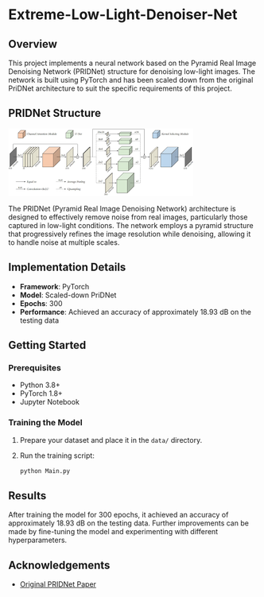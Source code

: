# Extreme-Low-Light-Denoiser-Net

## Overview

This project implements a neural network based on the Pyramid Real Image Denoising Network (PRIDNet) structure for denoising low-light images. The network is built using PyTorch and has been scaled down from the original PriDNet architecture to suit the specific requirements of this project.

## PRIDNet Structure

![PRIDNet Structure](download.png)

The PRIDNet (Pyramid Real Image Denoising Network) architecture is designed to effectively remove noise from real images, particularly those captured in low-light conditions. The network employs a pyramid structure that progressively refines the image resolution while denoising, allowing it to handle noise at multiple scales.

## Implementation Details

- **Framework**: PyTorch
- **Model**: Scaled-down PriDNet
- **Epochs**: 300
- **Performance**: Achieved an accuracy of approximately 18.93 dB on the testing data

## Getting Started

### Prerequisites

- Python 3.8+
- PyTorch 1.8+
- Jupyter Notebook

### Training the Model

1. Prepare your dataset and place it in the `data/` directory.

2. Run the training script:
   ```bash
   python Main.py
   ```
## Results

After training the model for 300 epochs, it achieved an accuracy of approximately 18.93 dB on the testing data. Further improvements can be made by fine-tuning the model and experimenting with different hyperparameters.

## Acknowledgements

- [Original PRIDNet Paper](https://arxiv.org/pdf/1908.00273)
